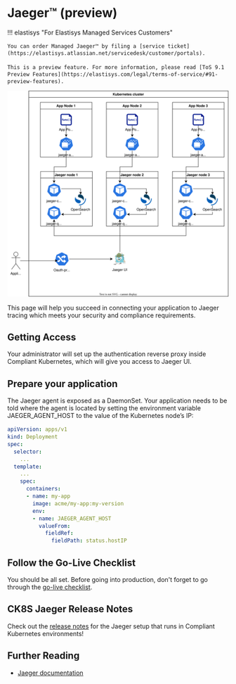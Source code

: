 Jaeger™ (preview)
=================

!!! elastisys "For Elastisys Managed Services Customers"

    You can order Managed Jaeger™ by filing a [service ticket](https://elastisys.atlassian.net/servicedesk/customer/portals).

    This is a preview feature. For more information, please read [ToS 9.1 Preview Features](https://elastisys.com/legal/terms-of-service/#91-preview-features).

![Jaeger Deployment Model](img/jaeger.drawio.svg)

This page will help you succeed in connecting your application to Jaeger tracing which meets your security and compliance requirements.

## Getting Access

Your administrator will set up the authentication reverse proxy inside Compliant Kubernetes, which will give you access to Jaeger UI.

## Prepare your application

The Jaeger agent is exposed as a DaemonSet. Your application needs to be told where the agent is located by setting the environment variable JAEGER_AGENT_HOST to the value of the Kubernetes node’s IP:

```yaml
apiVersion: apps/v1
kind: Deployment
spec:
  selector:
    ...
  template:
    ...
    spec:
      containers:
      - name: my-app
        image: acme/my-app:my-version
        env:
        - name: JAEGER_AGENT_HOST
          valueFrom:
            fieldRef:
              fieldPath: status.hostIP
```

## Follow the Go-Live Checklist

You should be all set.
Before going into production, don't forget to go through the [go-live checklist](../go-live.md).

## CK8S Jaeger Release Notes

Check out the [release notes](../../release-notes/jaeger.md) for the Jaeger setup that runs in Compliant Kubernetes environments!

## Further Reading

* [Jaeger documentation](https://www.jaegertracing.io/docs/latest/)
